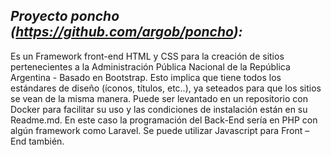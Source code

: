 ## _Proyecto poncho (https://github.com/argob/poncho):_ ## 

Es un Framework front-end HTML y CSS para la creación de sitios pertenecientes a la Administración Pública Nacional de la República Argentina - Basado en Bootstrap.
Esto implica que tiene todos los estándares de diseño (íconos, títulos, etc..), ya seteados para que los sitios se vean de la misma manera. Puede ser levantado en un repositorio con Docker para facilitar su uso y las condiciones de instalación están en su Readme.md.
En este caso la programación del Back-End sería en PHP con algún framework como Laravel. Se puede utilizar Javascript para Front – End también.
